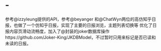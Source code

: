 # -
参考@izzyleung提供的API，参考@beyanger 和@ChatWyn两位的高仿知乎日报，也做了一个仿知乎日报，实现了主要的日报浏览，主题列表切换等
优化了日报内容页滑动流畅度，加入了@封装的joker数据库操作https://github.com/Joker-King/JKDBModel，不过暂时只用来标记是否已读和未读的日报。
